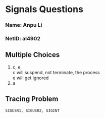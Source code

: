 # Signals Questions

### Name: Anpu Li

### NetID: al4902

## Multiple Choices

1. c, e  
   c will suspend, not terminate, the process  
   e will get ignored
2. a

## Tracing Problem

`SIGUSR1, SIGUSR2, SIGINT`